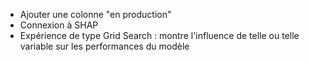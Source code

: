 - Ajouter une colonne "en production"
- Connexion à SHAP
- Expérience de type Grid Search : montre l'influence de telle ou telle variable sur les performances du modèle